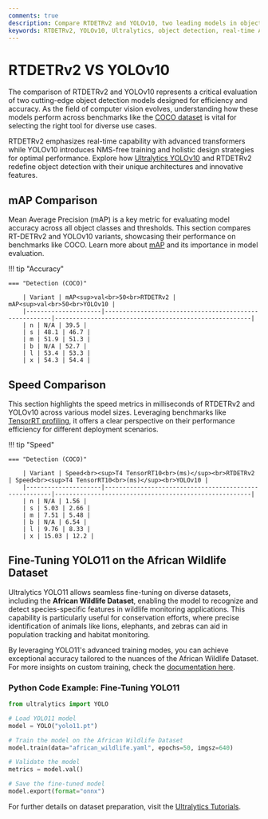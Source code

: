 ```yaml
---
comments: true
description: Compare RTDETRv2 and YOLOv10, two leading models in object detection and real-time AI. Explore their performance, efficiency, and applications in edge AI and computer vision, and understand how these models redefine the future of real-time object detection.
keywords: RTDETRv2, YOLOv10, Ultralytics, object detection, real-time AI, edge AI, computer vision, AI models comparison, efficiency, performance
---
```


# RTDETRv2 VS YOLOv10

The comparison of RTDETRv2 and YOLOv10 represents a critical evaluation of two cutting-edge object detection models designed for efficiency and accuracy. As the field of computer vision evolves, understanding how these models perform across benchmarks like the [COCO dataset](https://docs.ultralytics.com/datasets/detect/coco/) is vital for selecting the right tool for diverse use cases.

RTDETRv2 emphasizes real-time capability with advanced transformers while YOLOv10 introduces NMS-free training and holistic design strategies for optimal performance. Explore how [Ultralytics YOLOv10](https://docs.ultralytics.com/models/yolov10/) and RTDETRv2 redefine object detection with their unique architectures and innovative features.


## mAP Comparison

Mean Average Precision (mAP) is a key metric for evaluating model accuracy across all object classes and thresholds. This section compares RT-DETRv2 and YOLOv10 variants, showcasing their performance on benchmarks like COCO. Learn more about [mAP](https://www.ultralytics.com/glossary/mean-average-precision-map) and its importance in model evaluation.


!!! tip "Accuracy"

	=== "Detection (COCO)"

		| Variant | mAP<sup>val<br>50<br>RTDETRv2 | mAP<sup>val<br>50<br>YOLOv10 |
		|---------------------|-------------------------------------------------------|-------------------------------------------------------|
		| n | N/A | 39.5 |
		| s | 48.1 | 46.7 |
		| m | 51.9 | 51.3 |
		| b | N/A | 52.7 |
		| l | 53.4 | 53.3 |
		| x | 54.3 | 54.4 |
		

## Speed Comparison

This section highlights the speed metrics in milliseconds of RTDETRv2 and YOLOv10 across various model sizes. Leveraging benchmarks like [TensorRT profiling](https://docs.ultralytics.com/reference/utils/benchmarks/), it offers a clear perspective on their performance efficiency for different deployment scenarios.


!!! tip "Speed"

	=== "Detection (COCO)"

		| Variant | Speed<br><sup>T4 TensorRT10<br>(ms)</sup><br>RTDETRv2 | Speed<br><sup>T4 TensorRT10<br>(ms)</sup><br>YOLOv10 |
		|---------------------|-------------------------------------------------------|-------------------------------------------------------|
		| n | N/A | 1.56 |
		| s | 5.03 | 2.66 |
		| m | 7.51 | 5.48 |
		| b | N/A | 6.54 |
		| l | 9.76 | 8.33 |
		| x | 15.03 | 12.2 |

## Fine-Tuning YOLO11 on the African Wildlife Dataset

Ultralytics YOLO11 allows seamless fine-tuning on diverse datasets, including the **African Wildlife Dataset**, enabling the model to recognize and detect species-specific features in wildlife monitoring applications. This capability is particularly useful for conservation efforts, where precise identification of animals like lions, elephants, and zebras can aid in population tracking and habitat monitoring. 

By leveraging YOLO11's advanced training modes, you can achieve exceptional accuracy tailored to the nuances of the African Wildlife Dataset. For more insights on custom training, check the [documentation here](https://docs.ultralytics.com/modes/train/).

### Python Code Example: Fine-Tuning YOLO11

```python
from ultralytics import YOLO

# Load YOLO11 model
model = YOLO("yolo11.pt")

# Train the model on the African Wildlife Dataset
model.train(data="african_wildlife.yaml", epochs=50, imgsz=640)

# Validate the model
metrics = model.val()

# Save the fine-tuned model
model.export(format="onnx")
```

For further details on dataset preparation, visit the [Ultralytics Tutorials](https://docs.ultralytics.com/guides/).
